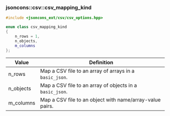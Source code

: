 ### jsoncons::csv::csv_mapping_kind

```cpp
#include <jsoncons_ext/csv/csv_options.hpp>

enum class csv_mapping_kind
{
    n_rows = 1, 
    n_objects, 
    m_columns
};
```

Value      |Definition
-----------|-----------
n_rows    | Map a CSV file to an array of arrays in a `basic_json`.
n_objects | Map a CSV file to an array of objects in a `basic_json`.
m_columns | Map a CSV file to an object with name/array-value pairs. 



